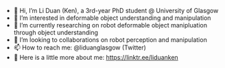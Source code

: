 - 👋 Hi, I’m Li Duan (Ken), a 3rd-year PhD student @ University of Glasgow
- 👀 I’m interested in deformable object understanding and manipulation
- 🌱 I’m currently researching on robot deformable object manipluation through object understanding 
- 💞️ I’m looking to collaborations on robot perception and manipulation
- 📫 How to reach me: @liduanglasgow (Twitter)
- 👀 Here is a little more about me: https://linktr.ee/liduanken

<!---
LiDuanAtGlasgow/LiDuanAtGlasgow is a ✨ special ✨ repository because its `README.md` (this file) appears on your GitHub profile.
You can click the Preview link to take a look at your changes.
--->
